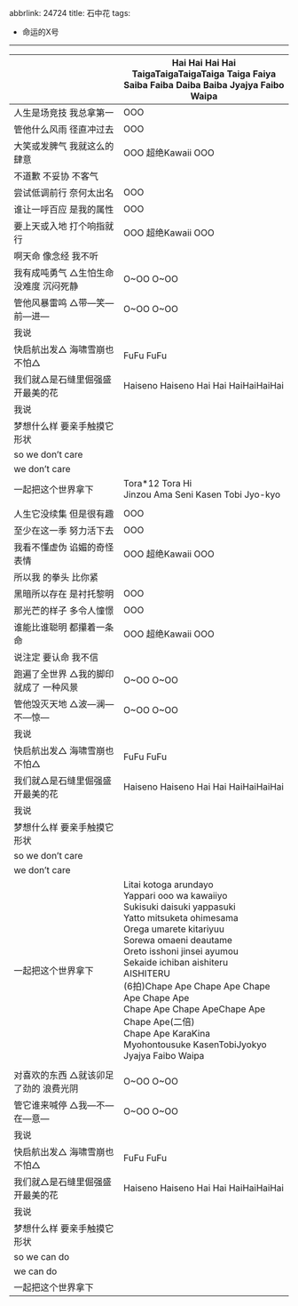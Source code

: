 abbrlink: 24724
title: 石中花
tags:
  - 命运的X号
---
|      |Hai Hai Hai Hai<br>TaigaTaigaTaigaTaiga Taiga Faiya<br>Saiba Faiba Daiba Baiba Jyajya Faibo Waipa|
|--|--|
|人生是场竞技 我总拿第一|OOO|
|管他什么风雨 径直冲过去|OOO|
|大笑或发脾气 我就这么的肆意|OOO 超绝Kawaii OOO|
|不道歉 不妥协 不客气|      |
|尝试低调前行 奈何太出名|OOO|
|谁让一呼百应 是我的属性|OOO|
|要上天或入地 打个响指就行|OOO 超绝Kawaii OOO|
|啊天命 像念经 我不听|      |
|我有成吨勇气 △生怕生命没难度 沉闷死静|O~OO O~OO |
|管他风暴雷鸣 △带—笑—前—进—|O~OO O~OO |
|我说|      |
|快启航出发△ 海啸雪崩也不怕△|FuFu FuFu|
|我们就△是石缝里倔强盛开最美的花|Haiseno Haiseno Hai Hai HaiHaiHaiHai|
|我说|      |
|梦想什么样 要亲手触摸它形状|      |
|so we don’t care|      |
|we don’t care|      |
|一起把这个世界拿下|Tora*12 Tora Hi<br>Jinzou Ama Seni Kasen Tobi Jyo-kyo|
|      |      |
|人生它没续集 但是很有趣|OOO|
|至少在这一季 努力活下去|OOO|
|我看不懂虚伪 谄媚的奇怪表情|OOO 超绝Kawaii OOO|
|所以我 的拳头 比你紧|      |
|黑暗所以存在 是衬托黎明|OOO|
|那光芒的样子 多令人憧憬|OOO|
|谁能比谁聪明 都攥着一条命|OOO 超绝Kawaii OOO|
|说注定 要认命 我不信|      |
|跑遍了全世界 △我的脚印就成了 一种风景|O~OO O~OO |
|管他毁灭天地 △波—澜—不—惊—|O~OO O~OO |
|我说|      |
|快启航出发△ 海啸雪崩也不怕△|FuFu FuFu|
|我们就△是石缝里倔强盛开最美的花|Haiseno Haiseno Hai Hai HaiHaiHaiHai|
|我说|      |
|梦想什么样 要亲手触摸它形状|      |
|so we don’t care|      |
|we don’t care|      |
|一起把这个世界拿下|Litai kotoga arundayo<br>Yappari ooo wa kawaiiyo<br>Sukisuki daisuki yappasuki<br>Yatto mitsuketa ohimesama<br>Orega umarete kitariyuu<br>Sorewa omaeni deautame<br>Oreto isshoni jinsei ayumou<br>Sekaide ichiban aishiteru<br>AISHITERU<br>(6拍)Chape Ape Chape Ape Chape Ape Chape Ape<br>Chape Ape Chape ApeChape Ape Chape Ape(二倍)<br>Chape Ape KaraKina<br>Myohontousuke KasenTobiJyokyo<br>Jyajya Faibo Waipa|
|      |      |
|对喜欢的东西 △就该卯足了劲的 浪费光阴|O~OO O~OO|
|管它谁来喊停 △我—不—在—意—|O~OO O~OO|
|我说|      |
|快启航出发△ 海啸雪崩也不怕△|FuFu FuFu|
|我们就△是石缝里倔强盛开最美的花|Haiseno Haiseno Hai Hai HaiHaiHaiHai|
|我说|      |
|梦想什么样 要亲手触摸它形状|      |
|so we can do|      |
|we can do|      |
|一起把这个世界拿下|      |